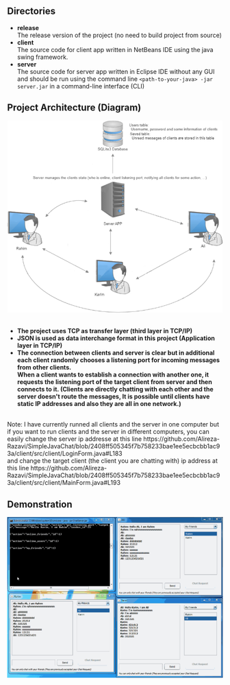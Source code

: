 ## Directories
-    **release**<br />
The release version of the project (no need to build project from source)
-    **client**<br />
The source code for client app written in NetBeans IDE using the java swing framework.
-    **server**<br />
The source code for server app written in Eclipse IDE without any GUI and should be run using the command line ```<path-to-your-java> -jar server.jar``` in a command-line interface (CLI)<br />

## Project Architecture (Diagram)
![Diagram](https://github.com/Alireza-Razavi/SimpleJavaChat/blob/main/diagram.png)<br /><br />
-    **The project uses TCP as transfer layer (third layer in TCP/IP)**
-    **JSON is used as data interchange format in this project (Application layer in TCP/IP)**
-    **The connection between clients and server is clear but in additional each client randomly chooses a listening port for incoming messages from other clients.<br />When a client wants to establish a connection with another one, it requests the listening port of the target client from server and then connects to it. (Clients are directly chatting with each other and the server doesn't route the messages, It is possible until clients have static IP addresses and also they are all in one network.)**
<br />
Note: I have currently runned all clients and the server in one computer but if you want to run clients and the server in different computers, you can easily change the server ip addresse at this line https://github.com/Alireza-Razavi/SimpleJavaChat/blob/2408ff505345f7b758233bae1ee5ecbcbb1ac93a/client/src/client/LoginForm.java#L183
<br />
and change the target client (the client you are chatting with) ip address at this line https://github.com/Alireza-Razavi/SimpleJavaChat/blob/2408ff505345f7b758233bae1ee5ecbcbb1ac93a/client/src/client/MainForm.java#L193

## Demonstration
![Demo](https://github.com/Alireza-Razavi/SimpleJavaChat/blob/main/demo.gif)
